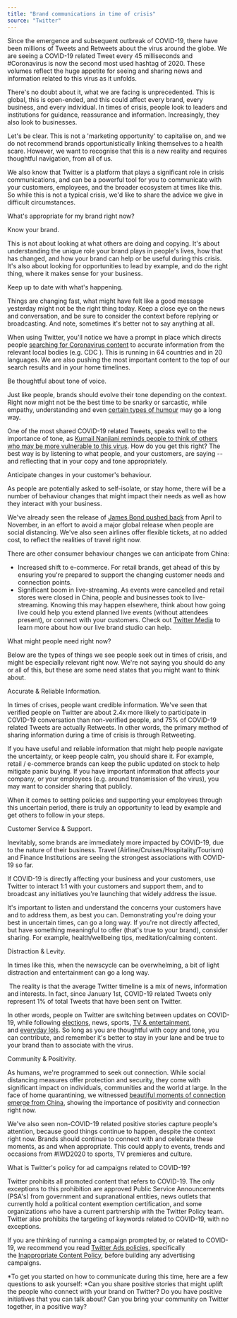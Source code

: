 ```yaml
---
title: "Brand communications in time of crisis"
source: "Twitter"
---
```


Since the emergence and subsequent outbreak of COVID-19, there have been millions of Tweets and Retweets about the virus around the globe. We are seeing a COVID-19 related Tweet every 45 milliseconds and #Coronavirus is now the second most used hashtag of 2020. These volumes reflect the huge appetite for seeing and sharing news and information related to this virus as it unfolds. 

There's no doubt about it, what we are facing is unprecedented. This is global, this is open-ended, and this could affect every brand, every business, and every individual. In times of crisis, people look to leaders and institutions for guidance, reassurance and information. Increasingly, they also look to businesses. 

Let's be clear. This is not a 'marketing opportunity' to capitalise on, and we do not recommend brands opportunistically linking themselves to a health scare. However, we want to recognise that this is a new reality and requires thoughtful navigation, from all of us. 

We also know that Twitter is a platform that plays a significant role in crisis communications, and can be a powerful tool for you to communicate with your customers, employees, and the broader ecosystem at times like this. So while this is not a typical crisis, we'd like to share the advice we give in difficult circumstances. 

What's appropriate for my brand right now? 

Know your brand. 

This is not about looking at what others are doing and copying. It's about understanding the unique role your brand plays in people's lives, how that has changed, and how your brand can help or be useful during this crisis. It's also about looking for opportunities to lead by example, and do the right thing, where it makes sense for your business. 

Keep up to date with what's happening. 

Things are changing fast, what might have felt like a good message yesterday might not be the right thing today. Keep a close eye on the news and conversation, and be sure to consider the context before replying or broadcasting. And note, sometimes it's better not to say anything at all.

When using Twitter, you'll notice we have a prompt in place which directs people [searching for Coronavirus content](https://twitter.com/search?q=COVID-19&src=typed_query) to accurate information from the relevant local bodies (e.g. CDC ). This is running in 64 countries and in 20 languages. We are also pushing the most important content to the top of our search results and in your home timelines.

Be thoughtful about tone of voice. 

Just like people, brands should evolve their tone depending on the context. Right now might not be the best time to be snarky or sarcastic, while empathy, understanding and even [certain types of humour](https://twitter.com/WhySharksMatter/status/1235323054986792963) may go a long way.

One of the most shared COVID-19 related Tweets, speaks well to the importance of tone, as [Kumail Nanjiani reminds people to think of others who may be more vulnerable to this virus](https://twitter.com/kumailn/status/1236050414291705856). How do you get this right? The best way is by listening to what people, and your customers, are saying -- and reflecting that in your copy and tone appropriately.

Anticipate changes in your customer's behaviour.

As people are potentially asked to self-isolate, or stay home, there will be a number of behaviour changes that might impact their needs as well as how they interact with your business.

We've already seen the release of [James Bond pushed back](https://twitter.com/007/status/1235248760260874241) from April to November, in an effort to avoid a major global release when people are social distancing. We've also seen airlines offer flexible tickets, at no added cost, to reflect the realities of travel right now.

There are other consumer behaviour changes we can anticipate from China:

-   Increased shift to e-commerce. For retail brands, get ahead of this by ensuring you're prepared to support the changing customer needs and connection points.
-   Significant boom in live-streaming. As events were cancelled and retail stores were closed in China, people and businesses took to live-streaming. Knowing this may happen elsewhere, think about how going live could help you extend planned live events (without attendees present), or connect with your customers. Check out [Twitter Media](https://media.twitter.com/en_us/articles/products/2020/live-brand-studio-virtual-events.html) to learn more about how our live brand studio can help. 

What might people need right now? 

Below are the types of things we see people seek out in times of crisis, and might be especially relevant right now. We're not saying you should do any or all of this, but these are some need states that you might want to think about.

Accurate & Reliable Information. 

In times of crises, people want credible information. We've seen that verified people on Twitter are about 2.4x more likely to participate in COVID-19 conversation than non-verified people, and 75% of COVID-19 related Tweets are actually Retweets. In other words, the primary method of sharing information during a time of crisis is through Retweeting.

If you have useful and reliable information that might help people navigate the uncertainty, or keep people calm, you should share it. For example, retail / e-commerce brands can keep the public updated on stock to help mitigate panic buying. If you have important information that affects your company, or your employees (e.g. around transmission of the virus), you may want to consider sharing that publicly. 

When it comes to setting policies and supporting your employees through this uncertain period, there is truly an opportunity to lead by example and get others to follow in your steps. 

Customer Service & Support.

Inevitably, some brands are immediately more impacted by COVID-19, due to the nature of their business. Travel (Airline/Cruises/Hospitality/Tourism) and Finance Institutions are seeing the strongest associations with COVID-19 so far.

If COVID-19 is directly affecting your business and your customers, use Twitter to interact 1:1 with your customers and support them, and to broadcast any initiatives you're launching that widely address the issue. 

It's important to listen and understand the concerns your customers have and to address them, as best you can. Demonstrating you're doing your best in uncertain times, can go a long way. If you're not directly affected, but have something meaningful to offer (that's true to your brand), consider sharing. For example, health/wellbeing tips, meditation/calming content. 

Distraction & Levity. 

In times like this, when the newscycle can be overwhelming, a bit of light distraction and entertainment can go a long way.

 The reality is that the average Twitter timeline is a mix of news, information and interests. In fact, since January 1st, COVID-19 related Tweets only represent 1% of total Tweets that have been sent on Twitter.

In other words, people on Twitter are switching between updates on COVID-19, while following [elections](https://twitter.com/nbcsnl/status/1236523965759262720), news, sports, [TV & entertainment](https://twitter.com/MadMontana/status/1235242199530516480), and [everyday lols](https://twitter.com/DocAtCDI/status/1235692941823184896). So long as you are thoughtful with copy and tone, you can contribute, and remember it's better to stay in your lane and be true to your brand than to associate with the virus.

Community & Positivity.

As humans, we're programmed to seek out connection. While social distancing measures offer protection and security, they come with significant impact on individuals, communities and the world at large. In the face of home quarantining, we witnessed [beautiful moments of connection emerge from China](https://twitter.com/janisfrayer/status/1221966020073508864), showing the importance of positivity and connection right now.

We've also seen non-COVID-19 related positive stories capture people's attention, because good things continue to happen, despite the context right now. Brands should continue to connect with and celebrate these moments, as and when appropriate. This could apply to events, trends and occasions from #IWD2020 to sports, TV premieres and culture. 

What is Twitter's policy for ad campaigns related to COVID-19?

Twitter prohibits all promoted content that refers to COVID-19. The only exceptions to this prohibition are approved Public Service Announcements (PSA's) from government and supranational entities, news outlets that currently hold a political content exemption certification, and some organizations who have a current partnership with the Twitter Policy team. Twitter also prohibits the targeting of keywords related to COVID-19, with no exceptions.  

If you are thinking of running a campaign prompted by, or related to COVID-19, we recommend you read [Twitter Ads policies](https://business.twitter.com/en/help/ads-policies/introduction-to-twitter-ads/twitter-ads-policies.html), specifically the [Inappropriate Content Policy](https://business.twitter.com/en/help/ads-policies/prohibited-content-policies/inappropriate-content.html), before building any advertising campaigns.

*To get you started on how to communicate during this time, here are a few questions to ask yourself: *Can you share positive stories that might uplift the people who connect with your brand on Twitter? Do you have positive initiatives that you can talk about? Can you bring your community on Twitter together, in a positive way?
